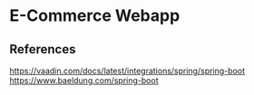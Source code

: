 # E-Commerce Webapp

## References

https://vaadin.com/docs/latest/integrations/spring/spring-boot
https://www.baeldung.com/spring-boot